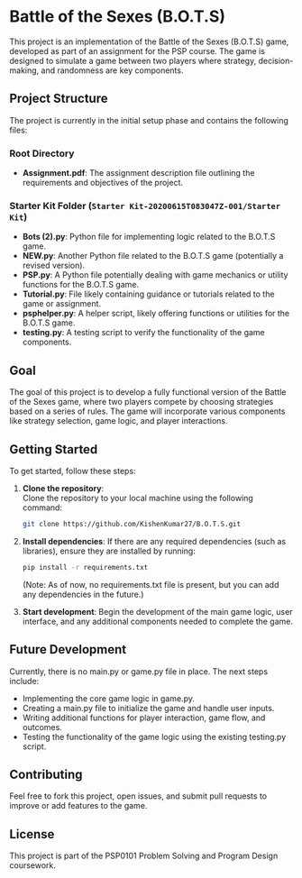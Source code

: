 # Battle of the Sexes (B.O.T.S)

This project is an implementation of the Battle of the Sexes (B.O.T.S) game, developed as part of an assignment for the PSP course. The game is designed to simulate a game between two players where strategy, decision-making, and randomness are key components.

## Project Structure

The project is currently in the initial setup phase and contains the following files:

### Root Directory
- **Assignment.pdf**: The assignment description file outlining the requirements and objectives of the project.
  
### Starter Kit Folder (`Starter Kit-20200615T083047Z-001/Starter Kit`)
- **Bots (2).py**: Python file for implementing logic related to the B.O.T.S game.
- **NEW.py**: Another Python file related to the B.O.T.S game (potentially a revised version).
- **PSP.py**: A Python file potentially dealing with game mechanics or utility functions for the B.O.T.S game.
- **Tutorial.py**: File likely containing guidance or tutorials related to the game or assignment.
- **psphelper.py**: A helper script, likely offering functions or utilities for the B.O.T.S game.
- **testing.py**: A testing script to verify the functionality of the game components.

## Goal

The goal of this project is to develop a fully functional version of the Battle of the Sexes game, where two players compete by choosing strategies based on a series of rules. The game will incorporate various components like strategy selection, game logic, and player interactions.

## Getting Started

To get started, follow these steps:

1. **Clone the repository**:  
   Clone the repository to your local machine using the following command:
   ```bash
   git clone https://github.com/KishenKumar27/B.O.T.S.git
   ```

2. **Install dependencies**:
   If there are any required dependencies (such as libraries), ensure they are installed by running:
   ```bash
   pip install -r requirements.txt
   ```
   (Note: As of now, no requirements.txt file is present, but you can add any dependencies in the future.)

3. **Start development**:
   Begin the development of the main game logic, user interface, and any additional components needed to complete the game.

## Future Development
Currently, there is no main.py or game.py file in place. The next steps include:

- Implementing the core game logic in game.py.
- Creating a main.py file to initialize the game and handle user inputs.
- Writing additional functions for player interaction, game flow, and outcomes.
- Testing the functionality of the game logic using the existing testing.py script.

## Contributing
Feel free to fork this project, open issues, and submit pull requests to improve or add features to the game.

## License
This project is part of the PSP0101 Problem Solving and Program Design coursework.
